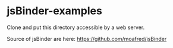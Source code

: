 jsBinder-examples
=================

Clone and put this directory accessible by a web server.

Source of jsBinder are here: https://github.com/moafred/jsBinder
